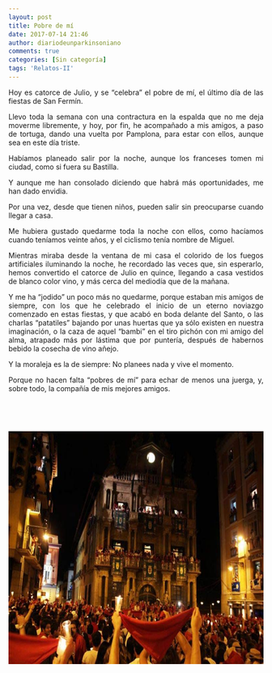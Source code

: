 ```yaml
---
layout: post
title: Pobre de mí
date: 2017-07-14 21:46
author: diariodeunparkinsoniano
comments: true
categories: [Sin categoría]
tags: 'Relatos-II'
---
```

<p style="text-align:justify;">Hoy es catorce de Julio, y se “celebra” el pobre de mí, el último día de las fiestas de San Fermín.</p>
<p style="text-align:justify;">Llevo toda la semana con una contractura en la espalda que no me deja moverme libremente, y hoy, por fin, he acompañado a mis amigos, a paso de tortuga, dando una vuelta por Pamplona, para estar con ellos, aunque sea en este día triste.</p>
<p style="text-align:justify;">Habíamos planeado salir por la noche, aunque los franceses tomen mi ciudad, como si fuera su Bastilla.</p>
<p style="text-align:justify;">Y aunque me han consolado diciendo que habrá más oportunidades, me han dado envidia.</p>
<p style="text-align:justify;">Por una vez, desde que tienen niños, pueden salir sin preocuparse cuando llegar a casa.</p>
<p style="text-align:justify;">Me hubiera gustado quedarme toda la noche con ellos, como hacíamos cuando teníamos veinte años, y el ciclismo tenía nombre de Miguel.</p>
<p style="text-align:justify;">Mientras miraba desde la ventana de mi casa el colorido de los fuegos artificiales iluminando la noche, he recordado las veces que, sin esperarlo, hemos convertido el catorce de Julio en quince, llegando a casa vestidos de blanco color vino, y más cerca del mediodía que de la mañana.</p>
<p style="text-align:justify;">Y me ha “jodido” un poco más no quedarme, porque estaban mis amigos de siempre, con los que he celebrado el inicio de un eterno noviazgo comenzado en estas fiestas, y que acabó en boda delante del Santo, o las charlas “patatiles” bajando por unas huertas que ya sólo existen en nuestra imaginación, o la caza de aquel “bambi” en el tiro pichón con mi amigo del alma, atrapado más por lástima que por puntería, después de habernos bebido la cosecha de vino añejo.</p>
<p style="text-align:justify;">Y la moraleja es la de siempre: No planees nada y vive el momento.</p>
<p style="text-align:justify;">Porque no hacen falta “pobres de mí” para echar de menos una juerga, y, sobre todo, la compañía de mis mejores amigos.</p>
&nbsp;

&nbsp;

<img class="img-fluid"  clasXs="alignnone size-full wp-image-272" src="/assets/images/2017/07/pobre-de-mi-768x460.jpg" alt="pobre-de-mi-768x460" width="768" height="460" />
